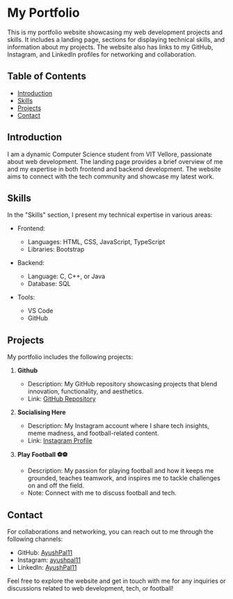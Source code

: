 # My Portfolio

This is my portfolio website showcasing my web development projects and skills. It includes a landing page, sections for displaying technical skills, and information about my projects. The website also has links to my GitHub, Instagram, and LinkedIn profiles for networking and collaboration.

## Table of Contents

- [Introduction](#introduction)
- [Skills](#skills)
- [Projects](#projects)
- [Contact](#contact)

## Introduction

I am a dynamic Computer Science student from VIT Vellore, passionate about web development. The landing page provides a brief overview of me and my expertise in both frontend and backend development. The website aims to connect with the tech community and showcase my latest work.

## Skills

In the "Skills" section, I present my technical expertise in various areas:

- Frontend:
  - Languages: HTML, CSS, JavaScript, TypeScript
  - Libraries: Bootstrap

- Backend:
  - Language: C, C++, or Java
  - Database: SQL

- Tools:
  - VS Code
  - GitHub

## Projects

My portfolio includes the following projects:

1. **Github**
   - Description: My GitHub repository showcasing projects that blend innovation, functionality, and aesthetics.
   - Link: [GitHub Repository](https://github.com/Ayushpal11)

2. **Socialising Here**
   - Description: My Instagram account where I share tech insights, meme madness, and football-related content.
   - Link: [Instagram Profile](https://www.instagram.com/ayushpal11/)

3. **Play Football ⚽⚽**
   - Description: My passion for playing football and how it keeps me grounded, teaches teamwork, and inspires me to tackle challenges on and off the field.
   - Note: Connect with me to discuss football and tech.

## Contact

For collaborations and networking, you can reach out to me through the following channels:

- GitHub: [AyushPal11](https://github.com/Ayushpal11)
- Instagram: [ayushpal11](https://www.instagram.com/ayushpal11/)
- LinkedIn: [AyushPal11](https://www.linkedin.com/in/AyushPal11/)

Feel free to explore the website and get in touch with me for any inquiries or discussions related to web development, tech, or football!